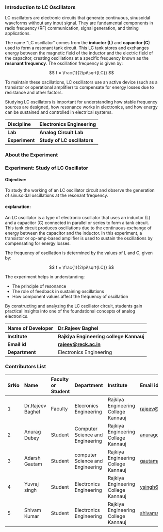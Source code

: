 
### Introduction to LC Oscillators

LC oscillators are electronic circuits that generate continuous, sinusoidal waveforms without any input signal. They are fundamental components in radio frequency (RF) communication, signal generation, and timing applications.

The name "LC oscillator" comes from the **inductor (L)** and **capacitor (C)** used to form a resonant tank circuit. This LC tank stores and exchanges energy between the magnetic field of the inductor and the electric field of the capacitor, creating oscillations at a specific frequency known as the **resonant frequency**. The oscillation frequency is given by:

$$
f = \frac{1}{2\pi\sqrt{LC}}
$$

To maintain these oscillations, LC oscillators use an active device (such as a transistor or operational amplifier) to compensate for energy losses due to resistance and other factors.

Studying LC oscillators is important for understanding how stable frequency sources are designed, how resonance works in electronics, and how energy can be sustained and controlled in electrical systems.




<b>Discipline | <b>Electronics Engineering
:--|:--|
<b> Lab | <b> Analog Circuit Lab
<b> Experiment|     <b> Study of LC oscillators

### About the Experiment
### **Experiment: Study of LC Oscillator**

#### **Objective:**

To study the working of an LC oscillator circuit and observe the generation of sinusoidal oscillations at the resonant frequency.

#### **explanation:**

An LC oscillator is a type of electronic oscillator that uses an inductor (L) and a capacitor (C) connected in parallel or series to form a tank circuit. This tank circuit produces oscillations due to the continuous exchange of energy between the capacitor and the inductor. In this experiment, a transistor or op-amp-based amplifier is used to sustain the oscillations by compensating for energy losses.

The frequency of oscillation is determined by the values of L and C, given by:

$$
f = \frac{1}{2\pi\sqrt{LC}}
$$

The experiment helps in understanding:

* The principle of resonance
* The role of feedback in sustaining oscillations
* How component values affect the frequency of oscillation

By constructing and analyzing the LC oscillator circuit, students gain practical insights into one of the foundational concepts of analog electronics.




<b>Name of Developer | <b> Dr.Rajeev Baghel
:--|:--|
<b> Institute | <b>  Rajkiya Engineering college Kannauj
<b> Email id|     <b>  rajeev@reck.ac.in
<b> Department |  Electronics Engineering

### Contributors List

SrNo | Name | Faculty or Student | Department| Institute | Email id
:--|:--|:--|:--|:--|:--|
1 | Dr.Rajeev Baghel | Faculty| Elecronics Engineering | Rajkiya Engineering College Kannauj| rajeev@reck.ac.in
2 | Anurag Dubey | Student| Computer Science and Engineering| Rajkiya Engineering College Kannauj | anuragdubeyn@gmail.com
3 | Adarsh Gautam | Student | computer Science and Engineering| Rajkiya Engineering College Kannauj| gautamadarsh555@gmail.com
4 | Yuvraj singh | Student| Electronics Engineering| Rajkiya Engineering College Kannauj| ysingh62186@gmail.com
5 | Shivam Kumar | Student| Electronics Engineering| Rajkiya Engineering College Kannauj|shivamasingh0786@gmail.com
